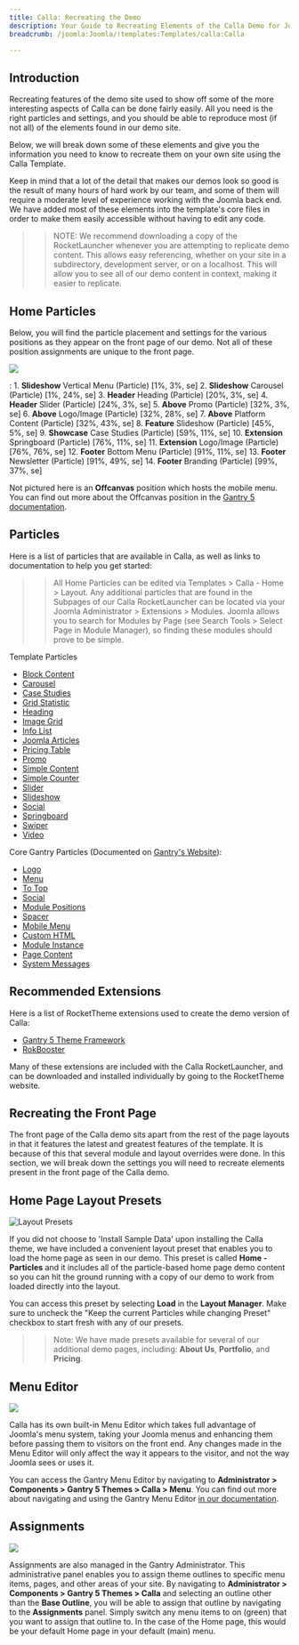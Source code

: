 ```yaml
---
title: Calla: Recreating the Demo
description: Your Guide to Recreating Elements of the Calla Demo for Joomla
breadcrumb: /joomla:Joomla/!templates:Templates/calla:Calla

---
```


Introduction
-----

Recreating features of the demo site used to show off some of the more interesting aspects of Calla can be done fairly easily. All you need is the right particles and settings, and you should be able to reproduce most (if not all) of the elements found in our demo site.

Below, we will break down some of these elements and give you the information you need to know to recreate them on your own site using the Calla Template.

Keep in mind that a lot of the detail that makes our demos look so good is the result of many hours of hard work by our team, and some of them will require a moderate level of experience working with the Joomla back end. We have added most of these elements into the template's core files in order to make them easily accessible without having to edit any code.

>> NOTE: We recommend downloading a copy of the RocketLauncher whenever you are attempting to replicate demo content. This allows easy referencing, whether on your site in a subdirectory, development server, or on a localhost. This will allow you to see all of our demo content in context, making it easier to replicate.

Home Particles
-----

Below, you will find the particle placement and settings for the various positions as they appear on the front page of our demo. Not all of these position assignments are unique to the front page.

![](assets/calla2.png)

:   1. **Slideshow** Vertical Menu (Particle) [1%, 3%, se]
    2. **Slideshow** Carousel (Particle) [1%, 24%, se]
    3. **Header** Heading (Particle) [20%, 3%, se]
    4. **Header** Slider (Particle) [24%, 3%, se]
    5. **Above** Promo (Particle) [32%, 3%, se]
    6. **Above** Logo/Image (Particle) [32%, 28%, se]
    7. **Above** Platform Content (Particle) [32%, 43%, se]
    8. **Feature** Slideshow (Particle) [45%, 5%, se]
    9. **Showcase** Case Studies (Particle) [59%, 11%, se]
    10. **Extension** Springboard (Particle) [76%, 11%, se]
    11. **Extension** Logo/Image (Particle) [76%, 76%, se]
    12. **Footer** Bottom Menu (Particle) [91%, 11%, se]
    13. **Footer** Newsletter (Particle) [91%, 49%, se]
    14. **Footer** Branding (Particle) [99%, 37%, se]

Not pictured here is an **Offcanvas** position which hosts the mobile menu. You can find out more about the Offcanvas position in the [Gantry 5 documentation](http://docs.gantry.org/gantry5/configure/layout-manager#offcanvas-section).

Particles
-----

Here is a list of particles that are available in Calla, as well as links to documentation to help you get started:

>> All Home Particles can be edited via Templates > Calla - Home > Layout. Any additional particles that are found in the Subpages of our Calla RocketLauncher can be located via your Joomla Administrator > Extensions > Modules. Joomla allows you to search for Modules by Page (see Search Tools > Select Page in Module Manager), so finding these modules should prove to be simple.

Template Particles

+ [Block Content](particle_block.md)
+ [Carousel](particle_carousel.md)
+ [Case Studies](particle_case.md)
+ [Grid Statistic](particle_grid.md)
+ [Heading](particle_heading.md)
+ [Image Grid](particle_image.md)
+ [Info List](particle_info.md)
+ [Joomla Articles](particle_joomla.md)
+ [Pricing Table](particle_pricing.md)
+ [Promo](particle_promo.md)
+ [Simple Content](particle_simple.md)
+ [Simple Counter](particle_simplecounter.md)
+ [Slider](particle_slider.md)
+ [Slideshow](particle_slideshow.md)
+ [Social](particle_social.md)
+ [Springboard](particle_springboard.md)
+ [Swiper](particle_swiper.md)
+ [Video](particle_video.md)

Core Gantry Particles (Documented on [Gantry's Website](http://gantry.org)):

* [Logo](http://docs.gantry.org/gantry5/particles/logo)
* [Menu](http://docs.gantry.org/gantry5/particles/menu-control)
* [To Top](http://docs.gantry.org/gantry5/particles/to-top)
* [Social](http://docs.gantry.org/gantry5/particles/social)
* [Module Positions](http://docs.gantry.org/gantry5/particles/position)
* [Spacer](http://docs.gantry.org/gantry5/particles/spacer)
* [Mobile Menu](http://docs.gantry.org/gantry5/particles/mobile-menu)
* [Custom HTML](http://docs.gantry.org/gantry5/particles/custom-html)
* [Module Instance](http://docs.gantry.org/gantry5/particles/module-instance)
* [Page Content](http://docs.gantry.org/gantry5/particles/page-content)
* [System Messages](http://docs.gantry.org/gantry5/particles/system-messages)

Recommended Extensions
-----

Here is a list of RocketTheme extensions used to create the demo version of Calla:

* [Gantry 5 Theme Framework](http://gantry.org/)
* [RokBooster](http://www.rockettheme.com/joomla/extensions/rokbooster)

Many of these extensions are included with the Calla RocketLauncher, and can be downloaded and installed individually by going to the RocketTheme website.

Recreating the Front Page
-----

The front page of the Calla demo sits apart from the rest of the page layouts in that it features the latest and greatest features of the template. It is because of this that several module and layout overrides were done. In this section, we will break down the settings you will need to recreate elements present in the front page of the Calla demo.

Home Page Layout Presets
-----

![Layout Presets](assets/layout_presets.png)

If you did not choose to 'Install Sample Data' upon installing the Calla theme, we have included a convenient layout preset that enables you to load the home page as seen in our demo. This preset is called **Home - Particles** and it includes all of the particle-based home page demo content so you can hit the ground running with a copy of our demo to work from loaded directly into the layout.

You can access this preset by selecting **Load** in the **Layout Manager**. Make sure to uncheck the "Keep the current Particles while changing Preset" checkbox to start fresh with any of our presets.

>> Note: We have made presets available for several of our additional demo pages, including: **About Us**, **Portfolio**, and **Pricing**.

Menu Editor
-----

![](assets/menu_1.jpeg)

Calla has its own built-in Menu Editor which takes full advantage of Joomla's menu system, taking your Joomla menus and enhancing them before passing them to visitors on the front end. Any changes made in the Menu Editor will only affect the way it appears to the visitor, and not the way Joomla sees or uses it.

You can access the Gantry Menu Editor by navigating to **Administrator > Components > Gantry 5 Themes > Calla > Menu**. You can find out more about navigating and using the Gantry Menu Editor [in our documentation](http://docs.gantry.org/gantry5/configure/menu-editor).

Assignments
-----

![](assets/assignments_1.jpeg)

Assignments are also managed in the Gantry Administrator. This administrative panel enables you to assign theme outlines to specific menu items, pages, and other areas of your site. By navigating to **Administrator > Components > Gantry 5 Themes > Calla** and selecting an outline other than the **Base Outline**, you will be able to assign that outline by navigating to the **Assignments** panel. Simply switch any menu items to on (green) that you want to assign that outline to. In the case of the Home page, this would be your default Home page in your default (main) menu.
